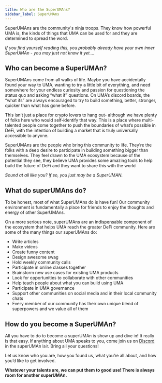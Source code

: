 ```yaml
---
title: Who are the SuperUMAns?
sidebar_label: SuperUMAns
---
```


SuperUMAns are the community's ninja troops.  They know how powerful UMA is, the kinds of things that UMA can be used for and they are determined to spread the word.

*If you find yourself reading this, you probably already have your own inner SuperUMAn - you may just not know it yet....*

## Who can become a SuperUMAn?
SuperUMAns come from all walks of life. Maybe you have accidentally found your way to UMA, wanting to try a little bit of everything, and need somewhere for your endless curiosity and passion for questioning the status quo and asking “what if” questions. On UMA’s discord boards, the “what ifs” are always encouraged to try to build something, better, stronger, quicker than what has gone before.

This isn’t just a place for crypto lovers to hang out- although we have plenty of folks here who would self-identify that way. This is a place where multi-talented people come together to push the boundaries of what’s possible in DeFi, with the intention of building a market that is truly universally accessible to anyone.

SuperUMAns are the people who bring this community to life. They’re the folks with a deep desire to participate in building something bigger than themselves. They feel drawn to the UMA ecosystem because of the potential they see, they believe UMA provides some amazing tools to help build the future of DeFi and they want to share this with the world

*Sound at all like you?  If so, you just may be a SuperUMAN.*

## What do superUMAns do?
To be honest, most of what SuperUMAns do is have fun! Our community environment is fundamentally a place for friends to enjoy the thoughts and energy of other SuperUMAns.

On a more serious note, superUMAns are an indispensable component of the ecosystem that helps UMA reach the greater DeFi community. Here are some of the many things our superUMAns do:

 - Write articles
 - Make videos
 - Create funny content
 - Design awesome swag
 - Hold weekly community calls
 - Participate in online classes together
 - Brainstorm new use cases for existing UMA products
 - Look for opportunities to collaborate with other communities
 - Help teach people about what you can build using UMA
 - Participate in UMA governance
 - Support other communities on social media and in their local community chats
 - Every member of our community has their own unique blend of superpowers and we value all of them

## How do you become a SuperUMAn?
All you have to do to become a superUMAn is show up and dive in! It really is that easy. If anything about UMA speaks to you, come join us on [Discord](https://discord.com/invite/jsb9XQJ) in the superUMAn lair. Bring all your questions!

Let us know who you are, how you found us, what you’re all about, and how you’d like to get involved.

**Whatever your talents are, we can put them to good use! There is always room for another superUMAn.**

